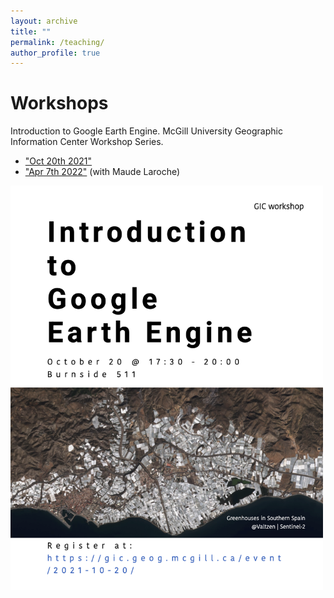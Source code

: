 ```yaml
---
layout: archive
title: ""
permalink: /teaching/
author_profile: true
---
```


Workshops 
======
Introduction to Google Earth Engine. McGill University Geographic Information Center Workshop Series. 
* ["Oct 20th 2021"](https://gic.geog.mcgill.ca/event/2021-10-20/)
* ["Apr 7th 2022"](https://gic.geog.mcgill.ca/workshops/) (with Maude Laroche)

<img src="https://raw.githubusercontent.com/lucixlu/lucixlu.github.io/master/images/GEE_poster.png" alt="Your image title" width="500"/>
